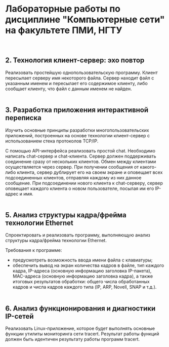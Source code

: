 # Лабораторные работы по дисциплине "Компьютерные сети" на факультете ПМИ, НГТУ
&nbsp;  

## 2. Технология клиент-сервер: эхо повтор
Реализовать простейшую однопользовательскую программу. Клиент пересылает серверу имя некоторого файла. Сервер находит файл с указанным именем и пересылает его содержимое клиенту, либо 
сообщает клиенту, что файл с данным именем не найден.  
&nbsp;  

## 3. Разработка приложения интерактивной переписка
Изучить основные принципы разработки многопользовательских приложений, построенных на основе технологии клиент-сервер с использованием 
стека протоколов TCP/IP. 

С помощью API-интерфейса реализовать простой chat. Необходимо написать chat-сервер и chat-клиента. Сервер должен поддерживать соединение 
сразу от нескольких клиентов. Обмен между клиентами осуществляется через сервер. При получении сообщения от какого-либо клиента, сервер 
дублирует его на своем экране и оповещает всех подсоединенных клиентов, отправляя каждому из них данное сообщение. При подсоединении 
нового клиента к chat-серверу, сервер оповещает каждого клиента о новом пользователе, посылая им его IP-адрес и имя.  
&nbsp;  

## 5. Анализ структуры кадра/фрейма технологии Ethernet
Спроектировать и реализовать программу, выполняющую анализ структуры кадра/фрейма технологии Ethernet.  

Требования к программе:
* предусмотреть возможность ввода имени файла с клавиатуры; 
* обеспечить вывод на экран количества кадров в файле, тип каждого кадра, IP-адреса (основную информацию заголовка IP-пакета), 
MAC-адреса (основную информацию заголовка кадра), а также итоговых результатов обработки: общего числа обработанных кадров и числа 
кадров каждого типа (IP, ARP, Novell, SNAP и т.д.).  
&nbsp;  

## 6. Анализ функционирования и диагностики IP-сетей
Реализовать Linux-приложение, которое будет выполнять основные функции утилиты мониторинга сети tracert. Результат работы функций 
должен быть идентичен результату работы программ tracert.
